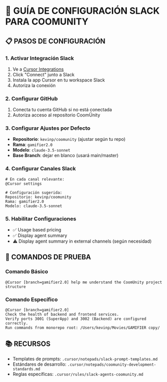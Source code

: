# 🔧 GUÍA DE CONFIGURACIÓN SLACK PARA COOMUNITY

## 📋 PASOS DE CONFIGURACIÓN

### 1. Activar Integración Slack
1. Ve a [Cursor Integrations](https://cursor.com/integrations)
2. Click "Connect" junto a Slack
3. Instala la app Cursor en tu workspace Slack
4. Autoriza la conexión

### 2. Configurar GitHub
1. Conecta tu cuenta GitHub si no está conectada
2. Autoriza acceso al repositorio CoomÜnity

### 3. Configurar Ajustes por Defecto
- **Repositorio**: `kevinp/coomunity` (ajustar según tu repo)
- **Rama**: `gamifier2.0`
- **Modelo**: `claude-3.5-sonnet`
- **Base Branch**: dejar en blanco (usará main/master)

### 4. Configurar Canales Slack
```
# En cada canal relevante:
@Cursor settings

# Configuración sugerida:
Repositorio: kevinp/coomunity
Rama: gamifier2.0
Modelo: claude-3.5-sonnet
```

### 5. Habilitar Configuraciones
- ✅ Usage based pricing
- ✅ Display agent summary
- ⚠️ Display agent summary in external channels (según necesidad)

## 🎯 COMANDOS DE PRUEBA

### Comando Básico
```
@Cursor [branch=gamifier2.0] help me understand the CoomÜnity project structure
```

### Comando Específico
```
@Cursor [branch=gamifier2.0] 
Check the health of backend and frontend services.
Verify ports 3001 (SuperApp) and 3002 (Backend) are configured correctly.
Run commands from monorepo root: /Users/kevinp/Movies/GAMIFIER copy/
```

## 📚 RECURSOS
- Templates de prompts: `.cursor/notepads/slack-prompt-templates.md`
- Estándares de desarrollo: `.cursor/notepads/coomunity-development-standards.md`
- Reglas específicas: `.cursor/rules/slack-agents-coomunity.md`
